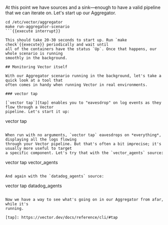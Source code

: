 At this point we have sources and a sink—enough to have a valid pipeline that we can iterate on.
Let's start up our Aggregator.

```
cd /etc/vector/aggregator
make run-aggregator-scenario
```{{execute interrupt}}

This should take 20-30 seconds to start up. Run `make check`{{execute}} periodically and wait until
all of the containers have the status `Up`. Once that happens, our whole scenario is running
smoothly in the background.

## Monitoring Vector itself

With our Aggregator scenario running in the background, let's take a quick look at a tool that
often comes in handy when running Vector in real environments.

### vector tap

[`vector tap`][tap] enables you to "eavesdrop" on log events as they flow through a Vector
pipeline. Let's start it up:

```
vector tap
```{{execute T2}}

When run with no arguments, `vector tap` eavesdrops on *everything*, displaying all the logs flowing
through your Vector pipeline. But that's often a bit imprecise; it's usually more useful to target
a specific component. Let's try that with the `vector_agents` source:

```
vector tap vector_agents
```{{execute}}

And again with the `datadog_agents` source:

```
vector tap datadog_agents
```{{execute}}

Now we have a way to see what's going on in our Aggregator from afar, while it's
running.

[tap]: https://vector.dev/docs/reference/cli/#tap
